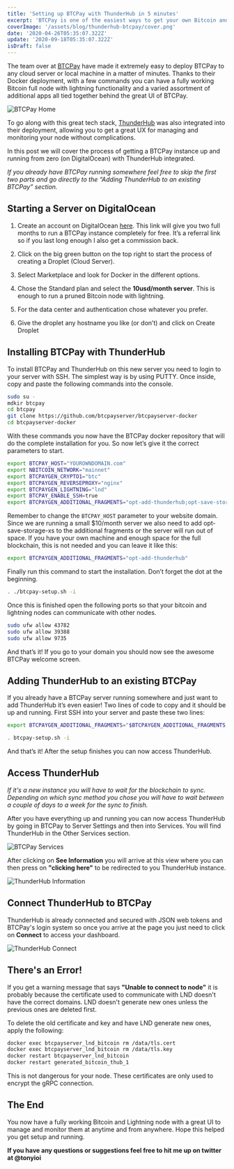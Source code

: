 ```yaml
---
title: 'Setting up BTCPay with ThunderHub in 5 minutes'
excerpt: 'BTCPay is one of the easiest ways to get your own Bitcoin and Lightning node running. Now with the ThunderHub integration you can quickly manage your nodes with a great UX.'
coverImage: '/assets/blog/thunderhub-btcpay/cover.png'
date: '2020-04-26T05:35:07.322Z'
update: '2020-09-18T05:35:07.322Z'
isDraft: false
---
```


The team over at [BTCPay](https://btcpayserver.org/) have made it extremely easy to deploy BTCPay to any cloud server or local machine in a matter of minutes. Thanks to their Docker deployment, with a few commands you can have a fully working Bitcoin full node with lightning functionality and a varied assortment of additional apps all tied together behind the great UI of BTCPay.

![BTCPay Home](/assets/blog/thunderhub-btcpay/1.png)

To go along with this great tech stack, [ThunderHub](https://www.thunderhub.io/) was also integrated into their deployment, allowing you to get a great UX for managing and monitoring your node without complications.

In this post we will cover the process of getting a BTCPay instance up and running from zero (on DigitalOcean) with ThunderHub integrated.

_If you already have BTCPay running somewhere feel free to skip the first two parts and go directly to the “Adding ThunderHub to an existing BTCPay” section._

## Starting a Server on DigitalOcean

1. Create an account on DigitalOcean [here](https://m.do.co/c/39d481f25597). This link will give you two full months to run a BTCPay instance completely for free. It’s a referral link so if you last long enough I also get a commission back.

2. Click on the big green button on the top right to start the process of creating a Droplet (Cloud Server).

3. Select Marketplace and look for Docker in the different options.

4. Chose the Standard plan and select the **10usd/month server**. This is enough to run a pruned Bitcoin node with lightning.

5. For the data center and authentication chose whatever you prefer.

6. Give the droplet any hostname you like (or don’t) and click on Create Droplet

## Installing BTCPay with ThunderHub

To install BTCPay and ThunderHub on this new server you need to login to your server with SSH. The simplest way is by using PUTTY. Once inside, copy and paste the following commands into the console.

```bash
sudo su -
mdkir btcpay
cd btcpay
git clone https://github.com/btcpayserver/btcpayserver-docker
cd btcpayserver-docker
```

With these commands you now have the BTCPay docker repository that will do the complete installation for you. So now let’s give it the correct parameters to start.

```bash
export BTCPAY_HOST="YOUROWNDOMAIN.com"
export NBITCOIN_NETWORK="mainnet"
export BTCPAYGEN_CRYPTO1="btc"
export BTCPAYGEN_REVERSEPROXY="nginx"
export BTCPAYGEN_LIGHTNING="lnd"
export BTCPAY_ENABLE_SSH=true
export BTCPAYGEN_ADDITIONAL_FRAGMENTS="opt-add-thunderhub;opt-save-storage-xs"
```

Remember to change the `BTCPAY_HOST` parameter to your website domain. Since we are running a small \$10/month server we also need to add opt-save-storage-xs to the additional fragments or the server will run out of space. If you have your own machine and enough space for the full blockchain, this is not needed and you can leave it like this:

```bash
export BTCPAYGEN_ADDITIONAL_FRAGMENTS="opt-add-thunderhub"
```

Finally run this command to start the installation. Don’t forget the dot at the beginning.

```bash
. ./btcpay-setup.sh -i
```

Once this is finished open the following ports so that your bitcoin and lightning nodes can communicate with other nodes.

```bash
sudo ufw allow 43782
sudo ufw allow 39388
sudo ufw allow 9735
```

And that’s it! If you go to your domain you should now see the awesome BTCPay welcome screen.

## Adding ThunderHub to an existing BTCPay

If you already have a BTCPay server running somewhere and just want to add ThunderHub it’s even easier! Two lines of code to copy and it should be up and running. First SSH into your server and paste these two lines:

```bash
export BTCPAYGEN_ADDITIONAL_FRAGMENTS="$BTCPAYGEN_ADDITIONAL_FRAGMENTS;opt-add-thunderhub"

. btcpay-setup.sh -i
```

And that’s it! After the setup finishes you can now access ThunderHub.

## Access ThunderHub

_If it's a new instance you will have to wait for the blockchain to sync. Depending on which sync method you chose you will have to wait between a couple of days to a week for the sync to finish._

After you have everything up and running you can now access ThunderHub by going in BTCPay to Server Settings and then into Services. You will find ThunderHub in the Other Services section.

![BTCPay Services](/assets/blog/thunderhub-btcpay/2.png)

After clicking on **See Information** you will arrive at this view where you can then press on **"clicking here"** to be redirected to you ThunderHub instance.

![ThunderHub Information](/assets/blog/thunderhub-btcpay/3.png)

## Connect ThunderHub to BTCPay

ThunderHub is already connected and secured with JSON web tokens and BTCPay's login system so once you arrive at the page you just need to click on **Connect** to access your dashboard.

![ThunderHub Connect](/assets/blog/thunderhub-btcpay/4.png)

## There's an Error!

If you get a warning message that says **"Unable to connect to node"** it is probably because the certificate used to communicate with LND doesn't have the correct domains. LND doesn't generate new ones unless the previous ones are deleted first.

To delete the old certificate and key and have LND generate new ones, apply the following:

```bash
docker exec btcpayserver_lnd_bitcoin rm /data/tls.cert
docker exec btcpayserver_lnd_bitcoin rm /data/tls.key
docker restart btcpayserver_lnd_bitcoin
docker restart generated_bitcoin_thub_1
```

This is not dangerous for your node. These certificates are only used to encrypt the gRPC connection.

## The End

You now have a fully working Bitcoin and Lightning node with a great UI to manage and monitor them at anytime and from anywhere.
Hope this helped you get setup and running.

**If you have any questions or suggestions feel free to hit me up on twitter at @tonyioi**
